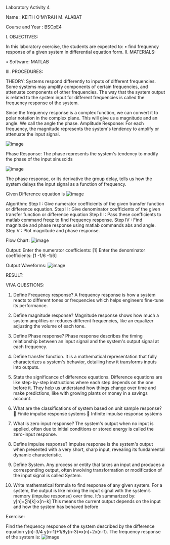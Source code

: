 Laboratory Activity 4

Name : KEITH O'MYRAH M. ALABAT

Course and Year : BSCpE4

I. OBJECTIVES:

In this laboratory exercise, the students are expected to: • find frequency response of a given system in differential equation form. II. MATERIALS:

• Software: MATLAB

III. PROCEDURES:

THEORY: Systems respond differently to inputs of different frequencies. Some systems may amplify components of certain frequencies, and attenuate components of other frequencies. The way that the system output is related to the system input for different frequencies is called the frequency response of the system.

Since the frequency response is a complex function, we can convert it to polar notation in the complex plane. This will give us a magnitude and an angle. We call the angle the phase. Amplitude Response: For each frequency, the magnitude represents the system's tendency to amplify or attenuate the input signal.

![image](https://github.com/user-attachments/assets/e6b1016e-7db7-4be1-a4a2-9bbc26a9bd40)


Phase Response: The phase represents the system's tendency to modify the phase of the input sinusoids

![image](https://github.com/user-attachments/assets/69c5f691-63ce-4f83-899b-d3143686c39e)

The phase response, or its derivative the group delay, tells us how the system delays the input signal as a function of frequency.

Given Difference equation is ![image](https://github.com/user-attachments/assets/830d1a9c-c5f9-47f4-8ffd-34688e0a2077)


Algorithm: Step I : Give numerator coefficients of the given transfer function or difference equation. Step II : Give denominator coefficients of the given transfer function or difference equation Step III : Pass these coefficients to matlab command freqz to find frequency response. Step IV : Find magnitude and phase response using matlab commands abs and angle. Step V : Plot magnitude and phase response.

Flow Chart: ![image](https://github.com/user-attachments/assets/14d5f385-9cb3-4698-aa09-88a99768ebcc)


Output: Enter the numerator coefficients: [1] Enter the denominator coefficients: [1 -1/6 -1/6]

Output Waveforms: ![image](https://github.com/user-attachments/assets/2a2ebb3e-8410-4d33-a470-9299d1f04bb2)


RESULT:

VIVA QUESTIONS: 
1. Define Frequency response? 
A frequency response is how a system reacts to different tones or frequencies which helps engineers fine-tune its performance.

2. Define magnitude response? 
Magnitude response shows how much a system amplifies or reduces different frequencies, like an equalizer adjusting the volume of each tone.

3. Define Phase response? 
Phase response describes the timing relationship between an input signal and the system's output signal at each frequency.

4. Define transfer function.
It is a mathematical representation that fully characterizes a system's behavior, detailing how it transforms inputs into outputs. 

5. State the significance of difference equations. 
Difference equations are like step-by-step instructions where each step depends on the one before it. They help us understand how things change over time and make predictions, like with growing plants or money in a savings account.

6. What are the classifications of system based on unit sample response? 
	Finite impulse response systems
	Infinite impulse response systems

7. What is zero input response? 
The system's output when no input is applied, often due to initial conditions or stored energy is called the zero-input response.

8. Define impulse response? 
Impulse response is the system's output when presented with a very short, sharp input, revealing its fundamental dynamic characteristic.

9. Define System. 
Any process or entity that takes an input and produces a corresponding output, often involving transformation or modification of the input signal is called System.

10. Write mathematical formula to find response of any given system. 
For a system, the output is like mixing the input signal with the system’s memory (impulse response) over time. It’s summarized by: y[n]=∑h[k]⋅x[n−k] This means the current output depends on the input and how the system has behaved before

Exercise:

Find the frequency response of the system described by the difference equation y(n)-3/4 y(n-1)+1/8y(n-3)=x(n)+2x(n-1).
The frequency response of the system is: ![image](https://github.com/user-attachments/assets/660357b4-cb96-4403-aa50-82aa35a50e4d)
